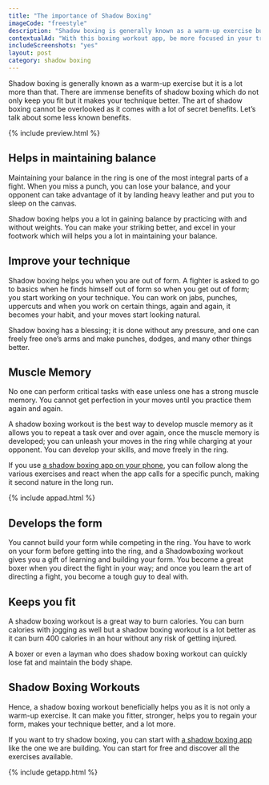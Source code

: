 ```yaml
---
title: "The importance of Shadow Boxing"
imageCode: "freestyle"
description: "Shadow boxing is generally known as a warm-up exercise but it is a lot more than that. There are immense benefits of shadow boxing which do not only keep you fit but it makes your technique better. The art of shadow boxing cannot be overlooked as it comes with a lot of secret benefits."
contextualAd: "With this boxing workout app, be more focused in your training. The app will call out punches and give you guidance while you box."
includeScreenshots: "yes"
layout: post
category: shadow boxing
---
```


Shadow boxing is generally known as a warm-up exercise but it is a lot more than that. There are immense benefits of shadow boxing which do not only keep you fit but it makes your technique better. The art of shadow boxing cannot be overlooked as it comes with a lot of secret benefits. Let’s talk about some less known benefits.

{% include preview.html %}

## Helps in maintaining balance

Maintaining your balance in the ring is one of the most integral parts of a fight. When you miss a punch, you can lose your balance, and your opponent can take advantage of it by landing heavy leather and put you to sleep on the canvas. 

Shadow boxing helps you a lot in gaining balance by practicing with and without weights. You can make your striking better, and excel in your footwork which will helps you a lot in maintaining your balance. 

## Improve your technique

Shadow boxing helps you when you are out of form. A fighter is asked to go to basics when he finds himself out of form so when you get out of form; you start working on your technique. You can work on jabs, punches, uppercuts and when you work on certain things, again and again, it becomes your habit, and your moves start looking natural. 

Shadow boxing has a blessing; it is done without any pressure, and one can freely free one’s arms and make punches, dodges, and many other things better.

## Muscle Memory

No one can perform critical tasks with ease unless one has a strong muscle memory. You cannot get perfection in your moves until you practice them again and again.

A shadow boxing workout is the best way to develop muscle memory as it allows you to repeat a task over and over again, once the muscle memory is developed; you can unleash your moves in the ring while charging at your opponent. You can develop your skills, and move freely in the ring. 

If you use [a shadow boxing app on your phone][1], you can follow along the various exercises and react when the app calls for a specific punch, making it second nature in the long run.

{% include appad.html %}

## Develops the form

You cannot build your form while competing in the ring. You have to work on your form before getting into the ring, and a Shadowboxing workout gives you a gift of learning and building your form. You become a great boxer when you direct the fight in your way; and once you learn the art of directing a fight, you become a tough guy to deal with.

## Keeps you fit

A shadow boxing workout is a great way to burn calories. You can burn calories with jogging as well but a shadow boxing workout is a lot better as it can burn 400 calories in an hour without any risk of getting injured.

A boxer or even a layman who does shadow boxing workout can quickly lose fat and maintain the body shape.

## Shadow Boxing Workouts

Hence, a shadow boxing workout beneficially helps you as it is not only a warm-up exercise. It can make you fitter, stronger, helps you to regain your form, makes your technique better, and a lot more. 

If you want to try shadow boxing, you can start with [a shadow boxing app][2] like the one we are building. You can start for free and discover all the exercises available.

{% include getapp.html %}

[1]:	/
[2]:	/